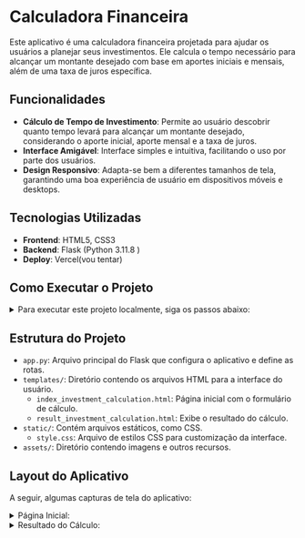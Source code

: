 # Calculadora Financeira

Este aplicativo é uma calculadora financeira projetada para ajudar os usuários a planejar seus investimentos. Ele calcula o tempo necessário para alcançar um montante desejado com base em aportes iniciais e mensais, além de uma taxa de juros específica.

## Funcionalidades

- **Cálculo de Tempo de Investimento**: Permite ao usuário descobrir quanto tempo levará para alcançar um montante desejado, considerando o aporte inicial, aporte mensal e a taxa de juros.
- **Interface Amigável**: Interface simples e intuitiva, facilitando o uso por parte dos usuários.
- **Design Responsivo**: Adapta-se bem a diferentes tamanhos de tela, garantindo uma boa experiência de usuário em dispositivos móveis e desktops.

## Tecnologias Utilizadas

- **Frontend**: HTML5, CSS3
- **Backend**: Flask (Python 3.11.8 )
- **Deploy**: Vercel(vou tentar)

## Como Executar o Projeto

<details>
<summary>Para executar este projeto localmente, siga os passos abaixo:</summary>


1. **Clone o Repositório**
   ```
   git clone [URL_DO_REPOSITÓRIO]
   ```
2. **Instale as Dependências** (assumindo que você já tem Python e pip instalados)
   ```
   pip install -r requirements.txt
   ```
3. **Execute o Aplicativo**
   ```
   flask run
   ```
   Após executar este comando, o servidor Flask iniciará e você poderá acessar o aplicativo em `http://localhost:5000` no seu navegador.
</details>

## Estrutura do Projeto

- `app.py`: Arquivo principal do Flask que configura o aplicativo e define as rotas.
- `templates/`: Diretório contendo os arquivos HTML para a interface do usuário.
  - `index_investment_calculation.html`: Página inicial com o formulário de cálculo.
  - `result_investment_calculation.html`: Exibe o resultado do cálculo.
- `static/`: Contém arquivos estáticos, como CSS.
  - `style.css`: Arquivo de estilos CSS para customização da interface.
- `assets/`: Diretório contendo imagens e outros recursos.

## Layout do Aplicativo

A seguir, algumas capturas de tela do aplicativo:

<details>
<summary>Página Inicial: </summary>

  ![Página Inicial](./assets/calculadora-financeira-python.png)
</details>

<details>
<summary>Resultado do Cálculo: </summary>

  ![Resultado do Cálculo](./assets/calculadora-financeira-python-resultado.png)
  </details>